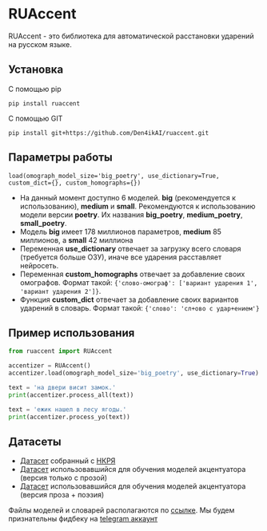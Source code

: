 # RUAccent

RUAccent - это библиотека для автоматической расстановки ударений на русском языке. 

## Установка
   С помощью pip
   ```
   pip install ruaccent
   ```
   С помощью GIT
   ```
   pip install git+https://github.com/Den4ikAI/ruaccent.git
   ```
## Параметры работы

    load(omograph_model_size='big_poetry', use_dictionary=True, custom_dict={}, custom_homographs={})


 - На данный момент доступно 6 моделей. **big** (рекомендуется к использованию), **medium** и **small**. Рекомендуются к использованию модели версии **poetry**. Их названия **big_poetry**, **medium_poetry**, **small_poetry**.
 - Модель **big** имеет 178 миллионов параметров, **medium** 85 миллионов, а **small** 42 миллиона
 - Переменная **use_dictionary** отвечает за загрузку всего словаря (требуется больше ОЗУ), иначе все ударения расставляет нейросеть. 
 - Переменная **custom_homographs** отвечает за добавление своих омографов. Формат такой: `{'слово-омограф': ['вариант ударения 1', 'вариант ударения 2']}`. 
 - Функция **custom_dict** отвечает за добавление своих вариантов ударений в словарь. Формат такой: `{'слово': 'сл+ово с удар+ением'}`


## Пример использования
```python
from ruaccent import RUAccent

accentizer = RUAccent()
accentizer.load(omograph_model_size='big_poetry', use_dictionary=True)

text = 'на двери висит замок.'
print(accentizer.process_all(text))

text = 'ежик нашел в лесу ягоды.'
print(accentizer.process_yo(text))
```

## Датасеты

- [Датасет](https://huggingface.co/datasets/TeraTTS/nkrja_raw) собранный с [НКРЯ](https://ruscorpora.ru/)
- [Датасет](https://huggingface.co/datasets/TeraTTS/stress_dataset_sft_proza) использовавшийся для обучения моделей акцентуатора (версия только с прозой)
- [Датасет](https://huggingface.co/datasets/TeraTTS/stress_dataset_sft_poetry) использовавшийся для обучения моделей акцентуатора (версия проза + поэзия)

Файлы моделей и словарей располагаются по [ссылке](https://huggingface.co/TeraTTS/accentuator). Мы будем признательны фидбеку на [telegram аккаунт](https://t.me/chckdskeasfsd)
